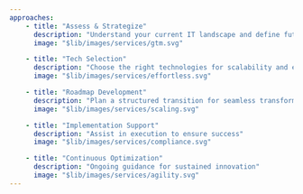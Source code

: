 ```yaml
---
approaches:
    - title: "Assess & Strategize"
      description: "Understand your current IT landscape and define future needs"
      image: "$lib/images/services/gtm.svg"

    - title: "Tech Selection"
      description: "Choose the right technologies for scalability and efficiency"
      image: "$lib/images/services/effortless.svg"

    - title: "Roadmap Development"
      description: "Plan a structured transition for seamless transformation"
      image: "$lib/images/services/scaling.svg"

    - title: "Implementation Support"
      description: "Assist in execution to ensure success"
      image: "$lib/images/services/compliance.svg"

    - title: "Continuous Optimization"
      description: "Ongoing guidance for sustained innovation"
      image: "$lib/images/services/agility.svg"
---
```

